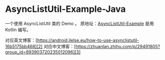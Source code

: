# AsyncListUtil-Example-Java

一个使用 AsyncListUtil 类的 Demo 。
原地址：[AsyncListUtil-Example][1] 是用 Kotlin 编写。

对应英文博客：[https://android.jlelse.eu/how-to-use-asynclistutil-16b5175bb468][2]
对应中文博客：[https://zhuanlan.zhihu.com/p/29491805?group_id=893903720235012096][3]


  [1]: https://github.com/jasonwyatt/AsyncListUtil-Example
  [2]: https://android.jlelse.eu/how-to-use-asynclistutil-16b5175bb468
  [3]: https://zhuanlan.zhihu.com/p/29491805?group_id=893903720235012096